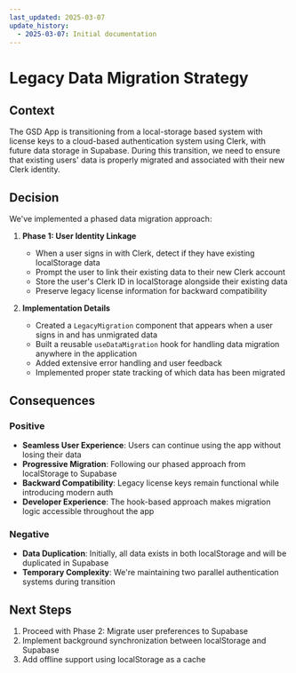 ```yaml
---
last_updated: 2025-03-07
update_history:
  - 2025-03-07: Initial documentation
---
```


# Legacy Data Migration Strategy

## Context

The GSD App is transitioning from a local-storage based system with license keys to a cloud-based authentication system using Clerk, with future data storage in Supabase. During this transition, we need to ensure that existing users' data is properly migrated and associated with their new Clerk identity.

## Decision

We've implemented a phased data migration approach:

1. **Phase 1: User Identity Linkage**
   - When a user signs in with Clerk, detect if they have existing localStorage data
   - Prompt the user to link their existing data to their new Clerk account
   - Store the user's Clerk ID in localStorage alongside their existing data
   - Preserve legacy license information for backward compatibility

2. **Implementation Details**
   - Created a `LegacyMigration` component that appears when a user signs in and has unmigrated data
   - Built a reusable `useDataMigration` hook for handling data migration anywhere in the application
   - Added extensive error handling and user feedback
   - Implemented proper state tracking of which data has been migrated

## Consequences

### Positive

- **Seamless User Experience**: Users can continue using the app without losing their data
- **Progressive Migration**: Following our phased approach from localStorage to Supabase
- **Backward Compatibility**: Legacy license keys remain functional while introducing modern auth
- **Developer Experience**: The hook-based approach makes migration logic accessible throughout the app

### Negative

- **Data Duplication**: Initially, all data exists in both localStorage and will be duplicated in Supabase
- **Temporary Complexity**: We're maintaining two parallel authentication systems during transition

## Next Steps

1. Proceed with Phase 2: Migrate user preferences to Supabase
2. Implement background synchronization between localStorage and Supabase
3. Add offline support using localStorage as a cache

